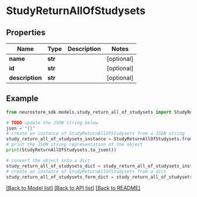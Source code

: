 # StudyReturnAllOfStudysets


## Properties

Name | Type | Description | Notes
------------ | ------------- | ------------- | -------------
**name** | **str** |  | [optional] 
**id** | **str** |  | [optional] 
**description** | **str** |  | [optional] 

## Example

```python
from neurostore_sdk.models.study_return_all_of_studysets import StudyReturnAllOfStudysets

# TODO update the JSON string below
json = "{}"
# create an instance of StudyReturnAllOfStudysets from a JSON string
study_return_all_of_studysets_instance = StudyReturnAllOfStudysets.from_json(json)
# print the JSON string representation of the object
print(StudyReturnAllOfStudysets.to_json())

# convert the object into a dict
study_return_all_of_studysets_dict = study_return_all_of_studysets_instance.to_dict()
# create an instance of StudyReturnAllOfStudysets from a dict
study_return_all_of_studysets_form_dict = study_return_all_of_studysets.from_dict(study_return_all_of_studysets_dict)
```
[[Back to Model list]](../README.md#documentation-for-models) [[Back to API list]](../README.md#documentation-for-api-endpoints) [[Back to README]](../README.md)


